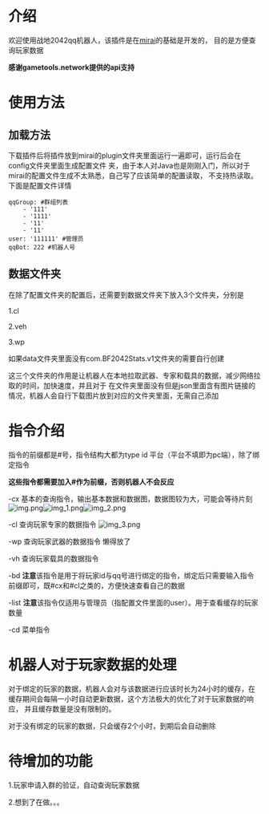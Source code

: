 # 介绍
欢迎使用战地2042qq机器人，该插件是在[mirai](https://github.com/mamoe/mirai)的基础是开发的，
目的是方便查询玩家数据

**感谢gametools.network提供的api支持**
# 使用方法
## 加载方法
下载插件后将插件放到mirai的plugin文件夹里面运行一遍即可，运行后会在config文件夹里面生成配置文件
夹，由于本人对Java也是刚刚入门，所以对于mirai的配置文件生成不太熟悉，自己写了应该简单的配置读取，
不支持热读取。下面是配置文件详情

    qqGroup: #群组列表
        - '111'
        - '1111'
        - '11'
        - '11'
    user: '111111' #管理员
    qqBot: 222 #机器人号
## 数据文件夹
在除了配置文件夹的配置后，还需要到数据文件夹下放入3个文件夹，分别是

1.cl

2.veh

3.wp

如果data文件夹里面没有com.BF2042Stats.v1文件夹的需要自行创建

这三个文件夹的作用是让机器人在本地拉取武器、专家和载具的数据，减少网络拉取的时间，加快速度，并且对于
在文件夹里面没有但是json里面含有图片链接的情况，机器人会自行下载图片放到对应的文件夹里面，无需自己添加
# 指令介绍
指令的前缀都是#号，指令结构大都为type id 平台（平台不填即为pc端），除了绑定指令

**这些指令都需要加入#作为前缀，否则机器人不会反应**

-cx
基本的查询指令，输出基本数据和数据图，数据图较为大，可能会等待片刻![img.png](img.png)![img_1.png](img_1.png)![img_2.png](img_2.png)

-cl 查询玩家专家的数据指令
![img_3.png](img_3.png)


-wp 查询玩家武器的数据指令
懒得放了

-vh 查询玩家载具的数据指令


-bd **注意**该指令是用于将玩家id与qq号进行绑定的指令，绑定后只需要输入指令前缀即可，既#cx和#cl之类的，方便快速查看自己的数据

-list **注意**该指令仅适用与管理员（指配置文件里面的user）。用于查看缓存的玩家数量

-cd 菜单指令



# 机器人对于玩家数据的处理
对于绑定的玩家的数据，机器人会对与该数据进行应该时长为24小时的缓存，在缓存期间会每隔一小时自动更新数据，这个方法极大的优化了对于玩家数据的响应，
并且缓存数量是没有限制的。

对于没有绑定的玩家的数据，只会缓存2个小时，到期后会自动删除
# 待增加的功能

1.玩家申请入群的验证，自动查询玩家数据

2.想到了在做。。。
